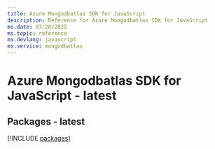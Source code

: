```yaml
---
title: Azure Mongodbatlas SDK for JavaScript
description: Reference for Azure Mongodbatlas SDK for JavaScript
ms.date: 07/28/2025
ms.topic: reference
ms.devlang: javascript
ms.service: mongodbatlas
---
```

# Azure Mongodbatlas SDK for JavaScript - latest
## Packages - latest
[!INCLUDE [packages](mongodbatlas-index.md)]